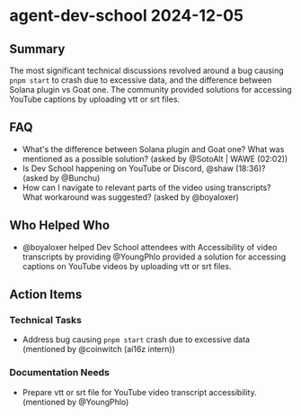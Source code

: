 # agent-dev-school 2024-12-05

## Summary

The most significant technical discussions revolved around a bug causing `pnpm start` to crash due to excessive data, and the difference between Solana plugin vs Goat one. The community provided solutions for accessing YouTube captions by uploading vtt or srt files.

## FAQ

- What's the difference between Solana plugin and Goat one? What was mentioned as a possible solution? (asked by @SotoAlt | WAWE (02:02))
- Is Dev School happening on YouTube or Discord, @shaw (18:36)? (asked by @Bunchu)
- How can I navigate to relevant parts of the video using transcripts? What workaround was suggested? (asked by @boyaloxer)

## Who Helped Who

- @boyaloxer helped Dev School attendees with Accessibility of video transcripts by providing @YoungPhlo provided a solution for accessing captions on YouTube videos by uploading vtt or srt files.

## Action Items

### Technical Tasks

- Address bug causing `pnpm start` crash due to excessive data (mentioned by @coinwitch (ai16z intern))

### Documentation Needs

- Prepare vtt or srt file for YouTube video transcript accessibility. (mentioned by @YoungPhlo)

